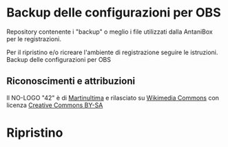 # Backup delle configurazioni per OBS
Repository contenente i "backup" o meglio i file utilizzati dalla AntaniBox per le registrazioni.

Per il ripristino e/o ricreare l'ambiente di registrazione seguire le istruzioni.
Backup delle configurazioni per OBS

## Riconoscimenti e attribuzioni

Il NO-LOGO "42" è di [Martinultima](https://en.wikipedia.org/wiki/User:Martinultima) e rilasciato su [Wikimedia Commons](https://commons.wikimedia.org/) con licenza [Creative Commons BY-SA](https://creativecommons.org/licenses/by-sa/3.0/deed.en)

# Ripristino
